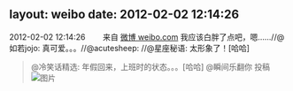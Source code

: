 layout: weibo
date: 2012-02-02 12:14:26
---
2012-02-02 12:14:26  &nbsp;&nbsp;&nbsp;&nbsp;&nbsp;&nbsp; 来自 <a href="http://weibo.com/" rel="nofollow">微博 weibo.com</a>
我应该白胖了点吧，嗯……//@如若jojo: 真可爱。。。//@acutesheep: //@星座秘语: 太形象了！[哈哈]
>  @冷笑话精选: 年假回来，上班时的状态。。。[哈哈] @瞬间乐翻你 投稿 ​​​
>  ![图片](https://ww3.sinaimg.cn/large/62037b5ajw1dpmqegccxpg.gif)
